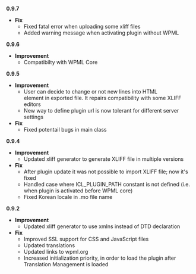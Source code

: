 **0.9.7**

* **Fix**
	* Fixed fatal error when uploading some xliff files
	* Added warning message when activating plugin without WPML

**0.9.6**

* **Improvement**
	* Compatibilty with WPML Core

**0.9.5**

* **Improvement**
    * User can decide to change or not new lines into HTML <br> element in exported file. It repairs compatibility with some XLIFF editors
    * New way to define plugin url is now tolerant for different server settings
* **Fix**
    * Fixed potentail bugs in main class

**0.9.4**

* **Improvement**
	* Updated xliff generator to generate XLIFF file in multiple versions
* **Fix**
	* After plugin update it was not possible to import XLIFF file; now it's fixed
	* Handled case where ICL_PLUGIN_PATH constant is not defined (i.e. when plugin is activated before WPML core)
	* Fixed Korean locale in .mo file name

**0.9.2**

* **Improvement**
	* Updated xliff generator to use xmlns instead of DTD declaration
* **Fix**
	* Improved SSL support for CSS and JavaScript files
	* Updated translations
	* Updated links to wpml.org
	* Increased initialization priority, in order to load the plugin after Translation Management is loaded
